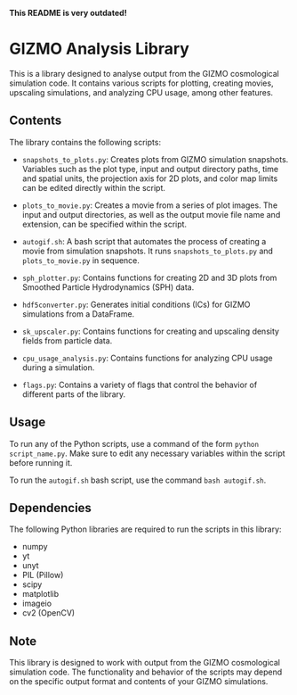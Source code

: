 **This README is very outdated!**

# GIZMO Analysis Library

This is a library designed to analyse output from the GIZMO cosmological simulation code. It contains various scripts for plotting, creating movies, upscaling simulations, and analyzing CPU usage, among other features.

## Contents

The library contains the following scripts:

- `snapshots_to_plots.py`: Creates plots from GIZMO simulation snapshots. Variables such as the plot type, input and output directory paths, time and spatial units, the projection axis for 2D plots, and color map limits can be edited directly within the script.

- `plots_to_movie.py`: Creates a movie from a series of plot images. The input and output directories, as well as the output movie file name and extension, can be specified within the script.

- `autogif.sh`: A bash script that automates the process of creating a movie from simulation snapshots. It runs `snapshots_to_plots.py` and `plots_to_movie.py` in sequence.

- `sph_plotter.py`: Contains functions for creating 2D and 3D plots from Smoothed Particle Hydrodynamics (SPH) data.

- `hdf5converter.py`: Generates initial conditions (ICs) for GIZMO simulations from a DataFrame.

- `sk_upscaler.py`: Contains functions for creating and upscaling density fields from particle data.

- `cpu_usage_analysis.py`: Contains functions for analyzing CPU usage during a simulation.

- `flags.py`: Contains a variety of flags that control the behavior of different parts of the library.

## Usage

To run any of the Python scripts, use a command of the form `python script_name.py`. Make sure to edit any necessary variables within the script before running it.

To run the `autogif.sh` bash script, use the command `bash autogif.sh`.

## Dependencies

The following Python libraries are required to run the scripts in this library:

- numpy
- yt
- unyt
- PIL (Pillow)
- scipy
- matplotlib
- imageio
- cv2 (OpenCV)

## Note

This library is designed to work with output from the GIZMO cosmological simulation code. The functionality and behavior of the scripts may depend on the specific output format and contents of your GIZMO simulations.
